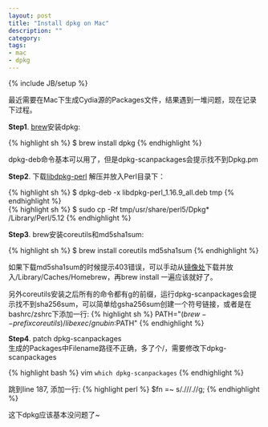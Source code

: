 ```yaml
---
layout: post
title: "Install dpkg on Mac"
description: ""
category: 
tags: 
- mac
- dpkg
---
```

{% include JB/setup %}

最近需要在Mac下生成Cydia源的Packages文件，结果遇到一堆问题，现在记录下过程。

**Step1**. [brew](http://mxcl.github.com/homebrew/)安装dpkg:

{% highlight sh %} 
	$ brew install dpkg
{% endhighlight %}

dpkg-deb命令基本可以用了，但是dpkg-scanpackages会提示找不到Dpkg.pm

**Step2**. 下载[libdpkg-perl](http://packages.debian.org/sid/libdpkg-perl) 解压并放入Perl目录下：

{% highlight sh %} 
	$ dpkg-deb -x libdpkg-perl_1.16.9_all.deb tmp
{% endhighlight %}  
{% highlight sh %} 
	$ sudo cp -Rf tmp/usr/share/perl5/Dpkg* /Library/Perl/5.12
{% endhighlight %}

**Step3**. brew安装coreutils和md5sha1sum:

{% highlight sh %}
$ brew install coreutils md5sha1sum 
{% endhighlight %}

如果下载md5sha1sum的时候提示403错误，可以手动从[镜像处](http://www.sourcefiles.org/Utilities/Console/M-P/md5sha1sum-0.9.5.tar.gz)下载并放入/Library/Caches/Homebrew，再brew install 一遍应该就好了。

另外coreutils安装之后所有的命令都有g的前缀，运行dpkg-scanpackages会提示找不到sha256sum，可以简单给gsha256sum创建一个符号链接，或者是在bashrc/zshrc下添加一行:
{% highlight sh %} 
PATH="$(brew --prefix coreutils)/libexec/gnubin:$PATH"
{% endhighlight %}

**Step4**. patch dpkg-scanpackages  
生成的Packages中Filename路径不正确，多了个/，需要修改下dpkg-scanpackages

{% highlight bash %} 
 	vim `which dpkg-scanpackages`
{% endhighlight %}
 
 跳到line 187, 添加一行:
{% highlight perl %}
 	$fn =~ s/\.\/\//\.\//g;
{% endhighlight %}

这下dpkg应该基本没问题了~



